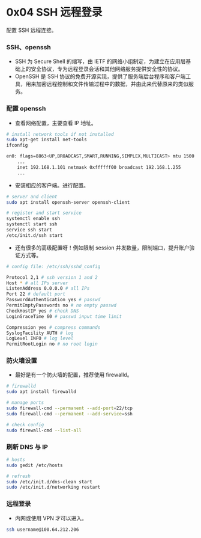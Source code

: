 # 0x04 SSH 远程登录

配置 SSH 远程连接。

### SSH、openssh

-   SSH 为 Secure Shell 的缩写，由 IETF 的网络小组制定，为建立在应用层基础上的安全协议，专为远程登录会话和其他网络服务提供安全性的协议。
-   OpenSSH 是 SSH 协议的免费开源实现，提供了服务端后台程序和客户端工具，用来加密远程控制和文件传输过程中的数据，并由此来代替原来的类似服务。

### 配置 openssh

-   查看网络配置，主要查看 IP 地址。

```sh
# install network tools if not installed
sudo apt-get install net-tools
ifconfig

en0: flags=8863<UP,BROADCAST,SMART,RUNNING,SIMPLEX,MULTICAST> mtu 1500
	...
	inet 192.168.1.101 netmask 0xffffff00 broadcast 192.168.1.255
	...
```

-   安装相应的客户端。进行配置。

```sh
# server and client
sudo apt install openssh-server openssh-client

# register and start service
systemctl enable ssh
systemctl start ssh
service ssh start
/etc/init.d/ssh start
```

-   还有很多的高级配置呀！例如限制 session 并发数量，限制端口，提升账户验证方式等。

```sh
# config file: /etc/ssh/sshd_config

Protocol 2,1 # ssh version 1 and 2
Host * # all IPs server
ListenAddress 0.0.0.0 # all IPs
Port 22 # default port
PasswordAuthentication yes # passwd
PermitEmptyPasswords no # no empty passwd
CheckHostIP yes # check DNS
LoginGraceTime 60 # passwd input time limit

Compression yes # compress commands
SyslogFacility AUTH # log
LogLevel INFO # log level
PermitRootLogin no # no root login
```

### 防火墙设置

-   最好是有一个防火墙的配置，推荐使用 firewalld。

```sh
# firewalld
sudo apt install firewalld

# manage ports
sudo firewall-cmd --permanent --add-port=22/tcp
sudo firewall-cmd --permanent --add-service=ssh

# check config
sudo firewall-cmd --list-all
```

### 刷新 DNS 与 IP

```sh
# hosts
sudo gedit /etc/hosts

# refresh
sudo /etc/init.d/dns-clean start
sudo /etc/init.d/networking restart
```

### 远程登录

-   内网或使用 VPN 才可以进入。

```sh
ssh username@100.64.212.206
```

